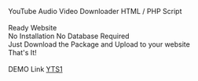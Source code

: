 YouTube Audio Video Downloader HTML / PHP Script<br><br>
Ready Website<br>
No Installation No Database Required<br>
Just Download the Package and Upload to your website<br>
That's It!<br><br>
DEMO Link <a href="https://yts1.cyou/" target="_blank">YTS1</a>
